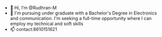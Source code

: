 - 👋 Hi, I’m @Rudhran-M
- 👀 I'm pursuing under graduate with a Bachelor's Degree in Electronics and communication. I'm seeking a full-time opportunity where I can employ my technical and soft skills
- 📫 contact:8610151621

<!---
Rudhran-M/Rudhran-M is a ✨ special ✨ repository because its `README.md` (this file) appears on your GitHub profile.
You can click the Preview link to take a look at your changes.
--->
